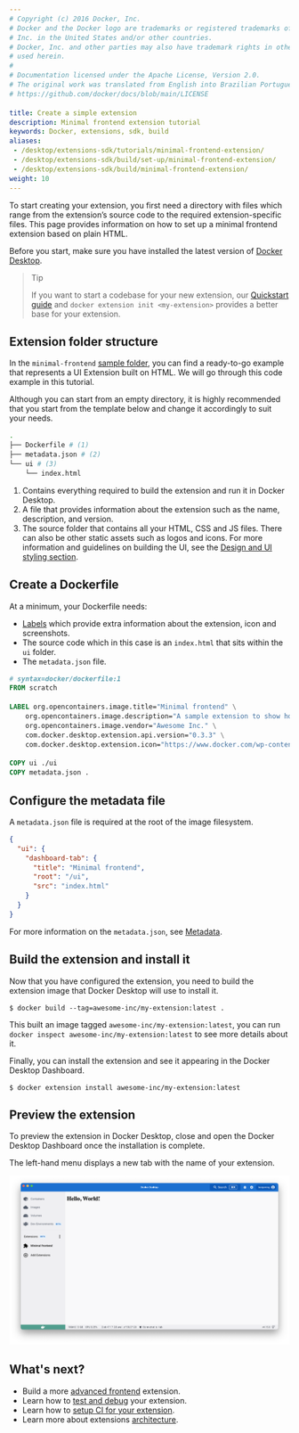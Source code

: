 ```yaml
---
# Copyright (c) 2016 Docker, Inc.
# Docker and the Docker logo are trademarks or registered trademarks of Docker,
# Inc. in the United States and/or other countries.
# Docker, Inc. and other parties may also have trademark rights in other terms
# used herein.
#
# Documentation licensed under the Apache License, Version 2.0.
# The original work was translated from English into Brazilian Portuguese.
# https://github.com/docker/docs/blob/main/LICENSE

title: Create a simple extension
description: Minimal frontend extension tutorial
keywords: Docker, extensions, sdk, build
aliases:
 - /desktop/extensions-sdk/tutorials/minimal-frontend-extension/
 - /desktop/extensions-sdk/build/set-up/minimal-frontend-extension/
 - /desktop/extensions-sdk/build/minimal-frontend-extension/
weight: 10
---
```

To start creating your extension, you first need a directory with files which range from the extension’s source code to the required extension-specific files. This page provides information on how to set up a minimal frontend extension based on plain HTML.

Before you start, make sure you have installed the latest version of [Docker Desktop](/manuals/desktop/release-notes.md).

> Tip
>
> If you want to start a codebase for your new extension, our [Quickstart guide](../quickstart.md) and `docker extension init <my-extension>` provides a better base for your extension.

## Extension folder structure

In the `minimal-frontend` [sample folder](https://github.com/docker/extensions-sdk/tree/main/samples), you can find a ready-to-go example that represents a UI Extension built on HTML. We will go through this code example in this tutorial.

Although you can start from an empty directory, it is highly recommended that you start from the template below and change it accordingly to suit your needs.

```bash
.
├── Dockerfile # (1)
├── metadata.json # (2)
└── ui # (3)
    └── index.html
```

1. Contains everything required to build the extension and run it in Docker Desktop.
2. A file that provides information about the extension such as the name, description, and version.
3. The source folder that contains all your HTML, CSS and JS files. There can also be other static assets such as logos
   and icons. For more information and guidelines on building the UI, see the [Design and UI styling section](../design/design-guidelines.md).

## Create a Dockerfile

At a minimum, your Dockerfile needs:

- [Labels](../extensions/labels.md) which provide extra information about the extension, icon and screenshots.
- The source code which in this case is an `index.html` that sits within the `ui` folder.
- The `metadata.json` file.

```Dockerfile
# syntax=docker/dockerfile:1
FROM scratch

LABEL org.opencontainers.image.title="Minimal frontend" \
    org.opencontainers.image.description="A sample extension to show how easy it's to get started with Desktop Extensions." \
    org.opencontainers.image.vendor="Awesome Inc." \
    com.docker.desktop.extension.api.version="0.3.3" \
    com.docker.desktop.extension.icon="https://www.docker.com/wp-content/uploads/2022/03/Moby-logo.png"

COPY ui ./ui
COPY metadata.json .
```

## Configure the metadata file

A `metadata.json` file is required at the root of the image filesystem.

```json
{
  "ui": {
    "dashboard-tab": {
      "title": "Minimal frontend",
      "root": "/ui",
      "src": "index.html"
    }
  }
}
```

For more information on the `metadata.json`, see [Metadata](../architecture/metadata.md).

## Build the extension and install it

Now that you have configured the extension, you need to build the extension image that Docker Desktop will use to
install it.

```console
$ docker build --tag=awesome-inc/my-extension:latest .
```

This built an image tagged `awesome-inc/my-extension:latest`, you can run `docker inspect awesome-inc/my-extension:latest` to see more details about it.

Finally, you can install the extension and see it appearing in the Docker Desktop Dashboard.

```console
$ docker extension install awesome-inc/my-extension:latest
```

## Preview the extension

To preview the extension in Docker Desktop, close and open the Docker Desktop Dashboard once the installation is complete.

The left-hand menu displays a new tab with the name of your extension.

![Minimal frontend extension](images/ui-minimal-extension.png)

## What's next?

- Build a more [advanced frontend](frontend-extension-tutorial.md) extension.
- Learn how to [test and debug](../dev/test-debug.md) your extension.
- Learn how to [setup CI for your extension](../dev/continuous-integration.md).
- Learn more about extensions [architecture](../architecture/_index.md).
